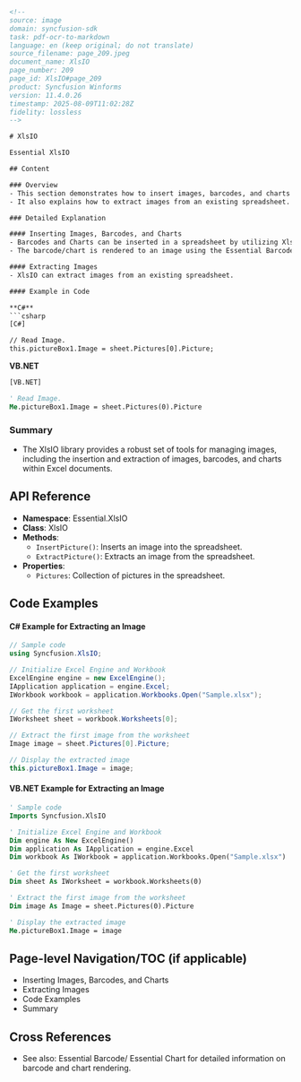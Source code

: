 ```html
<!-- 
source: image
domain: syncfusion-sdk
task: pdf-ocr-to-markdown
language: en (keep original; do not translate)
source_filename: page_209.jpeg
document_name: XlsIO
page_number: 209
page_id: XlsIO#page_209
product: Syncfusion Winforms
version: 11.4.0.26
timestamp: 2025-08-09T11:02:28Z
fidelity: lossless
-->

# XlsIO

Essential XlsIO

## Content

### Overview
- This section demonstrates how to insert images, barcodes, and charts into an Excel document using the XlsIO library.
- It also explains how to extract images from an existing spreadsheet.

### Detailed Explanation

#### Inserting Images, Barcodes, and Charts
- Barcodes and Charts can be inserted in a spreadsheet by utilizing XlsIO's Image Insertion API's.
- The barcode/chart is rendered to an image using the Essential Barcode/ Essential Chart, and then inserted into the spreadsheet as an image.

#### Extracting Images
- XlsIO can extract images from an existing spreadsheet.

#### Example in Code

**C#**
```csharp
[C#]

// Read Image.
this.pictureBox1.Image = sheet.Pictures[0].Picture;
```

**VB.NET**
```vb
[VB.NET]

' Read Image.
Me.pictureBox1.Image = sheet.Pictures(0).Picture
```

### Summary
- The XlsIO library provides a robust set of tools for managing images, including the insertion and extraction of images, barcodes, and charts within Excel documents.

## API Reference

- **Namespace**: Essential.XlsIO
- **Class**: XlsIO
- **Methods**:
  - `InsertPicture()`: Inserts an image into the spreadsheet.
  - `ExtractPicture()`: Extracts an image from the spreadsheet.
- **Properties**:
  - `Pictures`: Collection of pictures in the spreadsheet.

## Code Examples

#### C# Example for Extracting an Image
```csharp
// Sample code
using Syncfusion.XlsIO;

// Initialize Excel Engine and Workbook
ExcelEngine engine = new ExcelEngine();
IApplication application = engine.Excel;
IWorkbook workbook = application.Workbooks.Open("Sample.xlsx");

// Get the first worksheet
IWorksheet sheet = workbook.Worksheets[0];

// Extract the first image from the worksheet
Image image = sheet.Pictures[0].Picture;

// Display the extracted image
this.pictureBox1.Image = image;
```

#### VB.NET Example for Extracting an Image
```vb
' Sample code
Imports Syncfusion.XlsIO

' Initialize Excel Engine and Workbook
Dim engine As New ExcelEngine()
Dim application As IApplication = engine.Excel
Dim workbook As IWorkbook = application.Workbooks.Open("Sample.xlsx")

' Get the first worksheet
Dim sheet As IWorksheet = workbook.Worksheets(0)

' Extract the first image from the worksheet
Dim image As Image = sheet.Pictures(0).Picture

' Display the extracted image
Me.pictureBox1.Image = image
```

## Page-level Navigation/TOC (if applicable)
- Inserting Images, Barcodes, and Charts
- Extracting Images
- Code Examples
- Summary

## Cross References
- See also: Essential Barcode/ Essential Chart for detailed information on barcode and chart rendering.

<!-- tags: [xlsio, image insertion, barcode, chart, image extraction, c#, vb.net, syncfusion, winforms] keywords: [insertion, extraction, image, barcode, chart, api, c#, vb.net, spreadsheet, XlsIO] -->
```